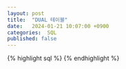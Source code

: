```yaml
---
layout: post
title:  "DUAL 테이블"
date:   2024-01-21 10:07:00 +0900
categories:  SQL
published: false
---
```


{% highlight sql %}
{% endhighlight %}